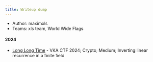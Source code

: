 ```yaml
---
title: Writeup dump
---
```

- Author: maximxls
- Teams: xls team, World Wide Flags
#### 2024
- [Long Long Time](./long_time/writeup) - VKA CTF 2024; Crypto; Medium; Inverting linear recurrence in a finite field